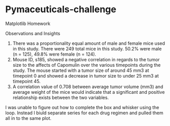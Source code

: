 # Pymaceuticals-challenge
Matplotlib Homework

Observations and Insights

1. There was a proportionality equal amount of male and female mice used in this study. There were 249 total mice in this study. 50.2% were male (n = 125), 49.8% were female (n = 124).
2. Mouse ID, s185, showed a negative correlation in regards to the tumor size to the affects of Capomulin over the various timepoints during the study. The mouse started with a tumor size of around 45 mm3 at timepoint 0 and showed a decrease in tumor size to under 25 mm3 at timepoint 45.
3. A correlation value of 0.708 between average tumor volume (mm3) and average weight of the mice would indicate that a significant and positive relationship exists between the two variables.



I was unable to figure out how to complete the box and whisker using the loop. Instead I biuld separate series for each drug regimen and pulled them all in to the same plot.
